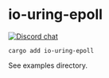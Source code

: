 # io-uring-epoll

[![Discord chat][discord-badge]][discord-url]

```ignore
cargo add io-uring-epoll
```

See examples directory.

[discord-badge]: https://img.shields.io/discord/934761553952141402.svg?logo=discord
[discord-url]: https://discord.gg/rXVsmzhaZa